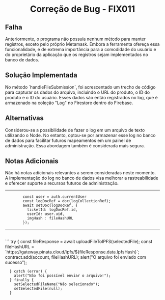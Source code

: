 <!-- Título Principal -->
<h1 align="center">Correção de Bug - FIX011</h1>


<!-- Seção do Problema -->
<h2>Falha</h2>

<p>
  Anteriormente, o programa não possuía nenhum método para manter registros, exceto pelo próprio Metamask. Embora a ferramenta ofereça essa funcionalidade, é de extrema importância para a comodidade do usuário e do proprietário da aplicação que os registros sejam implementados no banco de dados.
</p>

<!-- Seção da Solução -->
<h2>Solução Implementada</h2>

<p>
  No método `handleFileSubmission`, foi acrescentado um trecho de código para capturar os dados do arquivo, incluindo o URL do produto, o ID do produto e o ID do usuário. Esses dados são então registrados no log, que é armazenado na coleção "Log" no Firestore dentro do Firebase.
</p>

<!-- Seção de Alternativas Consideradas -->
<h2>Alternativas</h2>

<p>
  Considerou-se a possibilidade de fazer o log em um arquivo de texto utilizando o Node. No entanto, optou-se por armazenar esse log no banco de dados para facilitar futuros mapeamentos em um painel de administração. Essa abordagem também é considerada mais segura.
</p>

<!-- Seção de Notas Adicionais -->
<h2>Notas Adicionais</h2>

<p>
  Não há notas adicionais relevantes a serem consideradas neste momento. A implementação do log no banco de dados visa melhorar a rastreabilidade e oferecer suporte a recursos futuros de administração.
</p>

<hr>

``` const logCollectionRef = collection(db, "Log");
        const user = auth.currentUser
        const logDocRef = doc(logCollectionRef);
        await setDoc(logDocRef, {
          ticketId: logDocRef.id,
          userId: user.uid,
          imgHash : fileHashURL
        });
```

<hr>
<br>
```
try {
        const fileResponse = await uploadFileToIPFS(selectedFile);
        const fileHashURL = `https://gateway.pinata.cloud/ipfs/${fileResponse.data.IpfsHash}`;
        contract.add(account, fileHashURL);
        alert("O arquivo foi enviado com sucesso");

      } catch (error) {
        alert("Não foi possível enviar o arquivo!");
      } finally {
        setSelectedFileName("Não selecionado");
        setSelectedFile(null);
      }
  ```
